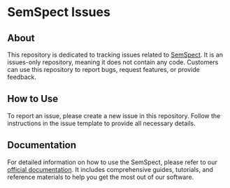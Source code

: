 # SemSpect Issues

## About
This repository is dedicated to tracking issues related to [SemSpect](https://www.semspect.de/). It is an issues-only repository, meaning it does not contain any code. Customers can use this repository to report bugs, request features, or provide feedback.

## How to Use
To report an issue, please create a new issue in this repository. Follow the instructions in the issue template to provide all necessary details.

## Documentation
For detailed information on how to use the SemSpect, please refer to our [official documentation](https://doc.semspect.de/). It includes comprehensive guides, tutorials, and reference materials to help you get the most out of our software.
